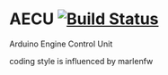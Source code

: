 # AECU [![Build Status](https://travis-ci.org/davidshb19/EACU.svg?branch=master)](https://travis-ci.org/davidshb19/EACU)
Arduino Engine Control Unit

coding style is influenced by marlenfw
